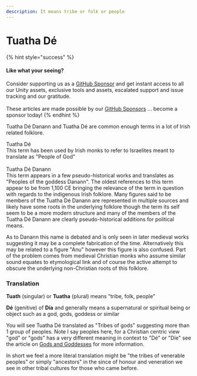 ```yaml
---
description: It means tribe or folk or people
---
```


# Tuatha Dé

{% hint style="success" %}
#### Like what your seeing?

Consider supporting us as a [GitHub Sponsor](../../../../company/concepts/become-a-sponsor.md) and get instant access to all our Unity assets, exclusive tools and assets, escalated support and issue tracking and our gratitude.\
\
These articles are made possible by our [GitHub Sponsors](https://github.com/sponsors/heathen-engineering) ... become a sponsor today!
{% endhint %}

Tuatha Dé Danann and Tuatha Dé are common enough terms in a lot of Irish related folklore.

Tuatha Dé\
This term has been used by Irish monks to refer to Israelites meant to translate as "People of God" \
\
Tuatha Dé Danann\
This term appears in a few pseudo-historical works and translates as "Peoples of the goddess Danann". The oldest references to this term appear to be from 1,100 CE bringing the relevance of the term in question with regards to the indigenous Irish folklore. Many figures said to be members of the Tuatha Dé Danann are represented in multiple sources and likely have some roots in the underlying folklore though the term its self seem to be a more modern structure and many of the members of the Tuatha Dé Danann are clearly pseudo-historical additions for political means.

As to Danann this name is debated and is only seen in later medieval works suggesting it may be a complete fabrication of the time. Alternatively this may be related to a figure "Anu" however this figure is also confused. Part of the problem comes from medieval Christian monks who assume similar sound equates to etymological link and of course the active attempt to obscure the underlying non-Christian roots of this folklore.

### Translation

**Tuath** (singular) or **Tuatha** (plural) means "tribe, folk, people"

**Dé** (genitive) of **Día** and generally means a supernatural or spiritual being or object such as a god, gods, goddess or similar



You will see Tuatha Dé translated as "Tribes of gods" suggesting more than 1 group of peoples. Note I say peoples here, for a Christian centric view "god" or "gods" has a very different meaning in context to "Dé" or "Díe" see the article on [Gods and Goddesses](gods-and-goddesses.md) for more information.&#x20;

In short we feel a more literal translation might be "the tribes of venerable peoples" or simply "ancestors" in the since of honour and veneration we see in other tribal cultures for those who came before.
